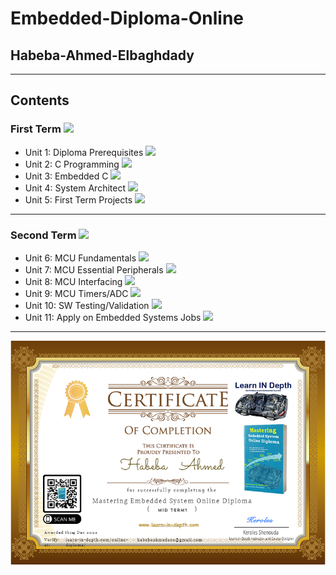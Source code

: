 # Embedded-Diploma-Online

## Habeba-Ahmed-Elbaghdady
---------------------------
## Contents

### First Term ![](https://geps.dev/progress/79)

* Unit 1: Diploma Prerequisites ![](https://geps.dev/progress/100)
* Unit 2: C Programming ![](https://geps.dev/progress/94)
* Unit 3: Embedded C ![](https://geps.dev/progress/83)
* Unit 4: System Architect ![](https://geps.dev/progress/100)
* Unit 5: First Term Projects ![](https://geps.dev/progress/20)
--------------------------------
### Second Term ![](https://geps.dev/progress/0)

* Unit 6: MCU Fundamentals ![](https://geps.dev/progress/0)
* Unit 7: MCU Essential Peripherals ![](https://geps.dev/progress/0)
* Unit 8: MCU Interfacing ![](https://geps.dev/progress/0)
* Unit 9: MCU Timers/ADC ![](https://geps.dev/progress/0)
* Unit 10: SW Testing/Validation ![](https://geps.dev/progress/0)
* Unit 11: Apply on Embedded Systems Jobs ![](https://geps.dev/progress/0)
 ------------------------------
![Midterm1-Certificate](/midterm1.png)

